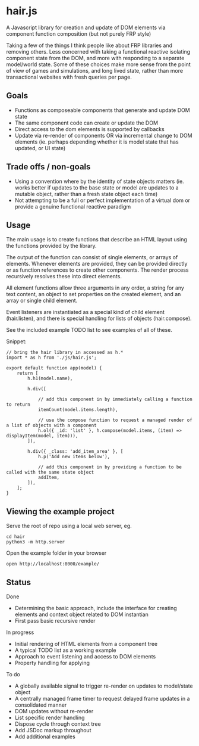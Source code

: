 # hair.js
A Javascript library for creation and update of DOM elements via component  function composition (but not purely FRP style)

Taking a few of the things I think people like about FRP libraries and removing others. Less concerned with taking a functional reactive isolating component state from the DOM, and more with responding to a separate model/world state. Some of these choices make more sense from the point of view of games and simulations, and long lived state, rather than more transactional websites with fresh queries per page.

## Goals

 * Functions as composeable components that generate and update DOM state
 * The same component code can create or update the DOM
 * Direct access to the dom elements is supported by callbacks
 * Update via re-render of components OR via incremental change to DOM elements (ie. perhaps depending whether it is model state that has updated, or UI state)

## Trade offs / non-goals

 * Using a convention where by the identity of state objects matters (ie. works better if updates to the base state or model are updates to a mutable object, rather than a fresh state object each time)
 * Not attempting to be a full or perfect implementation of a virtual dom or provide a genuine functional reactive paradigm
 
## Usage

The main usage is to create functions that describe an HTML layout using the functions provided by the library.

The output of the function can consist of single elements, or arrays of elements. Whenever elements are provided, they can be provided directly or as function references to create other components. The render process recursively resolves these into direct elements.

All element functions allow three arguments in any order, a string for any text content, an object to set properties on the created element, and an array or single child element.

Event listeners are instantiated as a special kind of child element (hair.listen), and there is special handling for lists of objects (hair.compose).

See the included example TODO list to see examples of all of these.

Snippet:

	// bring the hair library in accessed as h.*
	import * as h from './js/hair.js';

	export default function app(model) {
		return [
			h.h1(model.name),
			
			h.div([
				
				// add this component in by immediately calling a function to return 
				itemCount(model.items.length),
				
				// use the compose function to request a managed render of a list of objects with a component
				h.ol({ _id: 'list' }, h.compose(model.items, (item) => displayItem(model, item))),
			]),
			
			h.div({ _class: 'add_item_area' }, [
				h.p('Add new items below'),
				
				// add this component in by providing a function to be called with the same state object
				addItem,
			]),
		];
	}

## Viewing the example project

Serve the root of repo using a local web server, eg.

	cd hair
	python3 -m http.server

Open the example folder in your browser

	open http://localhost:8000/example/
 

## Status

Done

 * Determining the basic approach, include the interface for creating elements and context object related to DOM instantian
 * First pass basic recursive render 

In progress

 * Initial rendering of HTML elements from a component tree
 * A typical TODO list as a working example
 * Approach to event listening and access to DOM elements
 * Property handling for applying 
 
To do

 * A globally available signal to trigger re-render on updates to model/state object
 * A centrally managed frame timer to request delayed frame updates in a consolidated manner
 * DOM updates without re-render
 * List specific render handling
 * Dispose cycle through context tree
 * Add JSDoc markup throughout
 * Add additional examples
